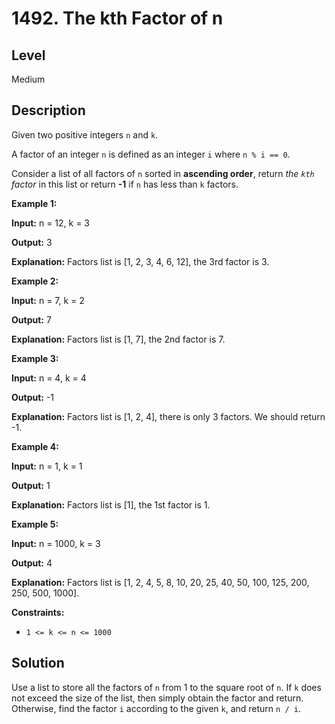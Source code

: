 # 1492. The kth Factor of n
## Level
Medium

## Description
Given two positive integers `n` and `k`.

A factor of an integer `n` is defined as an integer `i` where `n % i == 0`.

Consider a list of all factors of `n` sorted in **ascending order**, return *the `kth` factor* in this list or return **-1** if `n` has less than `k` factors.

**Example 1:**

**Input:** n = 12, k = 3

**Output:** 3

**Explanation:** Factors list is [1, 2, 3, 4, 6, 12], the 3rd factor is 3.

**Example 2:**

**Input:** n = 7, k = 2

**Output:** 7

**Explanation:** Factors list is [1, 7], the 2nd factor is 7.

**Example 3:**

**Input:** n = 4, k = 4

**Output:** -1

**Explanation:** Factors list is [1, 2, 4], there is only 3 factors. We should return -1.

**Example 4:**

**Input:** n = 1, k = 1

**Output:** 1

**Explanation:** Factors list is [1], the 1st factor is 1.

**Example 5:**

**Input:** n = 1000, k = 3

**Output:** 4

**Explanation:** Factors list is [1, 2, 4, 5, 8, 10, 20, 25, 40, 50, 100, 125, 200, 250, 500, 1000].

**Constraints:**

* `1 <= k <= n <= 1000`

## Solution
Use a list to store all the factors of `n` from 1 to the square root of `n`. If `k` does not exceed the size of the list, then simply obtain the factor and return. Otherwise, find the factor `i` according to the given `k`, and return `n / i`.
